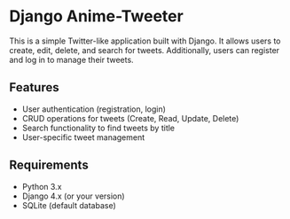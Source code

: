 # Django Anime-Tweeter

This is a simple Twitter-like application built with Django. It allows users to create, edit, delete, and search for tweets. Additionally, users can register and log in to manage their tweets.

## Features

- User authentication (registration, login)
- CRUD operations for tweets (Create, Read, Update, Delete)
- Search functionality to find tweets by title
- User-specific tweet management

## Requirements

- Python 3.x
- Django 4.x (or your version)
- SQLite (default database)
